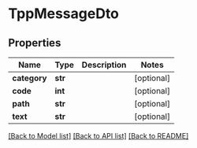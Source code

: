 # TppMessageDto

## Properties
Name | Type | Description | Notes
------------ | ------------- | ------------- | -------------
**category** | **str** |  | [optional] 
**code** | **int** |  | [optional] 
**path** | **str** |  | [optional] 
**text** | **str** |  | [optional] 

[[Back to Model list]](../README.md#documentation-for-models) [[Back to API list]](../README.md#documentation-for-api-endpoints) [[Back to README]](../README.md)


